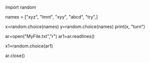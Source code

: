 
import random

names = ["xyz", "lmnt", "xyy", "abcd", "try",]


x=random.choice(names)
y=random.choice(names)
print(x, "turn")

ar=open("MyFile.txt","r")
ar1=ar.readlines()

x1=random.choice(ar1)


ar.close()

